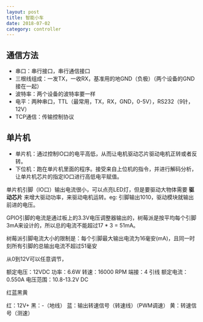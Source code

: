 ```yaml
---
layout: post
title: 智能小车
date: 2018-07-02
category: controller
---
```


## 通信方法
* 串口：串行接口，串行通信接口
* 三根线组成：一发TX，一收RX，基准用的地GND（负极）（两个设备的GND接在一起）
* 波特率：两个设备的波特率要一样
* 电平：两种串口，TTL（最常用，TX，RX，GND，0-5V），RS232（9针，12V）
* TCP通信：传输控制协议

## 单片机 
* 单片机：通过控制IO口的电平高低，从而让电机驱动芯片驱动电机正转或者反转。
* 下位机：跑在单片机里面的程序。接受来自上位机的指令，并进行解码分析，让单片机芯片的指定IO口进行高低电平赋值。

单片机引脚（IO口）输出电流很小，可以点亮LED灯，但是要驱动大物体需要 **驱动芯片** 来增大驱动功率，来驱动电机运转。eg: 引脚输出1010，驱动模块就输出前进的电压。 


GPIO引脚的电流是通过板上的3.3V电压调整器输出的，树莓派是按平均每个引脚3mA来设计的，所以总的电流不能超过17 * 3 = 51mA。

树莓派引脚电流大小的限制是：每个引脚最大输出电流为16毫安(mA)，且同一时刻所有引脚的总输出电流不超过51毫安


从0到12V可以任意调节，


额定电压：12VDC
功率：6.6W
转速：16000 RPM
端接：4 引线
额定电流：0.550A
电压范围：10.8-13.2V DC

红蓝黑黄

红：12V+
黑：-（地线）
蓝：输出转速信号（转速线）（PWM调速）
黄：转速信号（测速）

